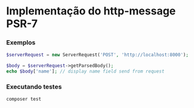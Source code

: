 # Implementação do http-message PSR-7

### Exemplos

```php
$serverRequest = new ServerRequest('POST', 'http://localhost:8000');

$body = $serverRequest->getParsedBody();
echo $body['name']; // display name field send from request 
```

### Executando testes
```bash
composer test
```